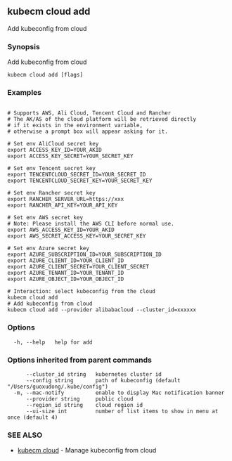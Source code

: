 ## kubecm cloud add

Add kubeconfig from cloud

### Synopsis

Add kubeconfig from cloud

```
kubecm cloud add [flags]
```

### Examples

```

# Supports AWS, Ali Cloud, Tencent Cloud and Rancher
# The AK/AS of the cloud platform will be retrieved directly 
# if it exists in the environment variable, 
# otherwise a prompt box will appear asking for it.

# Set env AliCloud secret key
export ACCESS_KEY_ID=YOUR_AKID
export ACCESS_KEY_SECRET=YOUR_SECRET_KEY

# Set env Tencent secret key
export TENCENTCLOUD_SECRET_ID=YOUR_SECRET_ID
export TENCENTCLOUD_SECRET_KEY=YOUR_SECRET_KEY

# Set env Rancher secret key
export RANCHER_SERVER_URL=https://xxx
export RANCHER_API_KEY=YOUR_API_KEY

# Set env AWS secret key
# Note: Please install the AWS CLI before normal use.
export AWS_ACCESS_KEY_ID=YOUR_AKID
export AWS_SECRET_ACCESS_KEY=YOUR_SECRET_KEY

# Set env Azure secret key
export AZURE_SUBSCRIPTION_ID=YOUR_SUBSCRIPTION_ID
export AZURE_CLIENT_ID=YOUR_CLIENT_ID
export AZURE_CLIENT_SECRET=YOUR_CLIENT_SECRET
export AZURE_TENANT_ID=YOUR_TENANT_ID
export AZURE_OBJECT_ID=YOUR_OBJECT_ID

# Interaction: select kubeconfig from the cloud
kubecm cloud add
# Add kubeconfig from cloud
kubecm cloud add --provider alibabacloud --cluster_id=xxxxxx

```

### Options

```
  -h, --help   help for add
```

### Options inherited from parent commands

```
      --cluster_id string   kubernetes cluster id
      --config string       path of kubeconfig (default "/Users/guoxudong/.kube/config")
  -m, --mac-notify          enable to display Mac notification banner
      --provider string     public cloud
      --region_id string    cloud region id
      --ui-size int         number of list items to show in menu at once (default 4)
```

### SEE ALSO

* [kubecm cloud](kubecm_cloud.md)	 - Manage kubeconfig from cloud

